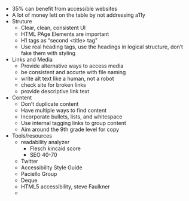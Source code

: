 * 35% can benefit from accessible websites
* A lot of money lett on the table by not addressing a11y
* Struture
  * Clear, clean, consistent UI
  * HTML PAge Elements are important
  * H1 tags as “second \<title\> tag"
  * Use real heading tags, use the headings in logical structure, don’t fake them with styling
* Links and Media
  * Provide alternative ways to access media
  * be consistent and accurte with file naming
  * write alt text like a human, not a robot
  * check site for broken links
  * provide descriptive link text
* Content
  * Don’t duplicate content
  * Have multiple ways to find content
  * Incorporate bullets, lists, and whitespace
  * Use internal tagging links to group content
  * Aim around the 9th grade level for copy
* Tools/resources
  * readability analyzer
    * Flesch kincaid score
    * SEO 40-70
  * Twitter
  * Accessibility Style Guide
  * Paciello Group
  * Deque
  * HTML5 accessibility, steve Faulkner
  *
